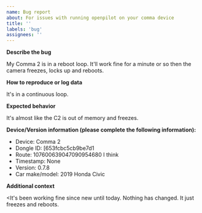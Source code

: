 ```yaml
---
name: Bug report
about: For issues with running openpilot on your comma device
title: ''
labels: 'bug'
assignees: ''
---
```


**Describe the bug**

My Comma 2 is in a reboot loop. It'll work fine for a minute or so then the camera freezes, locks up and reboots.

**How to reproduce or log data**

It's in a continuous loop.

**Expected behavior**

It's almost like the C2 is out of memory and freezes.

**Device/Version information (please complete the following information):**
 - Device: Comma 2
 - Dongle ID: [653fcbc5cb9be7d1
 - Route: 107600639047090954680 I think
 - Timestamp: None
 - Version: 0.7.8
 - Car make/model: 2019 Honda Civic

**Additional context**

<It's been working fine since new until today. Nothing has changed. It just freezes and reboots.
